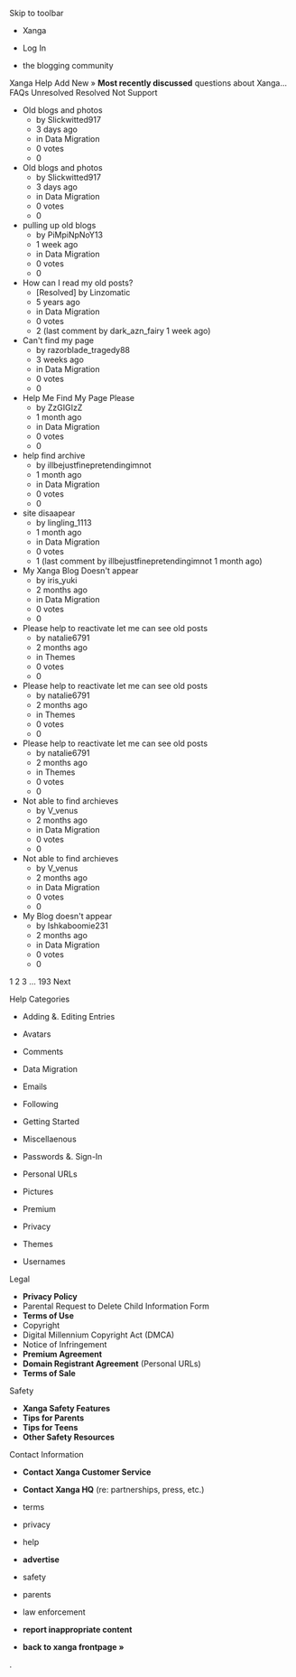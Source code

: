 Skip to toolbar

*   Xanga

*   Log In

*   the blogging community

Xanga Help Add New » **Most recently discussed** questions about Xanga… FAQs Unresolved Resolved Not Support

*   Old blogs and photos
    *   by Slickwitted917
    *   3 days ago
    *   in Data Migration
    *   0 votes
    *   0
*   Old blogs and photos
    *   by Slickwitted917
    *   3 days ago
    *   in Data Migration
    *   0 votes
    *   0
*   pulling up old blogs
    *   by PiMpiNpNoY13
    *   1 week ago
    *   in Data Migration
    *   0 votes
    *   0
*   How can I read my old posts?
    *   \[Resolved\] by Linzomatic
    *   5 years ago
    *   in Data Migration
    *   0 votes
    *   2 (last comment by dark\_azn\_fairy 1 week ago)
*   Can't find my page
    *   by razorblade\_tragedy88
    *   3 weeks ago
    *   in Data Migration
    *   0 votes
    *   0
*   Help Me Find My Page Please
    *   by ZzGIGIzZ
    *   1 month ago
    *   in Data Migration
    *   0 votes
    *   0
*   help find archive
    *   by illbejustfinepretendingimnot
    *   1 month ago
    *   in Data Migration
    *   0 votes
    *   0
*   site disaapear
    *   by lingling\_1113
    *   1 month ago
    *   in Data Migration
    *   0 votes
    *   1 (last comment by illbejustfinepretendingimnot 1 month ago)
*   My Xanga Blog Doesn't appear
    *   by iris\_yuki
    *   2 months ago
    *   in Data Migration
    *   0 votes
    *   0
*   Please help to reactivate let me can see old posts
    *   by natalie6791
    *   2 months ago
    *   in Themes
    *   0 votes
    *   0
*   Please help to reactivate let me can see old posts
    *   by natalie6791
    *   2 months ago
    *   in Themes
    *   0 votes
    *   0
*   Please help to reactivate let me can see old posts
    *   by natalie6791
    *   2 months ago
    *   in Themes
    *   0 votes
    *   0
*   Not able to find archieves
    *   by V\_venus
    *   2 months ago
    *   in Data Migration
    *   0 votes
    *   0
*   Not able to find archieves
    *   by V\_venus
    *   2 months ago
    *   in Data Migration
    *   0 votes
    *   0
*   My Blog doesn't appear
    *   by Ishkaboomie231
    *   2 months ago
    *   in Data Migration
    *   0 votes
    *   0

1 2 3 ... 193 Next

Help Categories

*   Adding &. Editing Entries
*   Avatars
*   Comments
*   Data Migration
*   Emails
*   Following
*   Getting Started
*   Miscellaenous

*   Passwords &. Sign-In
*   Personal URLs
*   Pictures
*   Premium
*   Privacy
*   Themes
*   Usernames

Legal

*   **Privacy Policy**
*   Parental Request to Delete Child Information Form
*   **Terms of Use**
*   Copyright
*   Digital Millennium Copyright Act (DMCA)
*   Notice of Infringement
*   **Premium Agreement**
*   **Domain Registrant Agreement** (Personal URLs)
*   **Terms of Sale**

Safety

*   **Xanga Safety Features**
*   **Tips for Parents**
*   **Tips for Teens**
*   **Other Safety Resources**

Contact Information

*   **Contact Xanga Customer Service**
*   **Contact Xanga HQ** (re: partnerships, press, etc.)

*   terms
*   privacy
*   help
*   **advertise**

*   safety
*   parents
*   law enforcement
*   **report inappropriate content**

*   **back to xanga frontpage »**

<img src="http://pixel.quantserve.com/pixel/p-87h-iNOVooym2.gif" style="display: none" height="1" width="1" alt="Quantcast"/>.